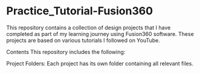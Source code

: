 # Practice_Tutorial-Fusion360

This repository contains a collection of design projects that I have completed as part of my learning journey using Fusion360 software. These projects are based on various tutorials I followed on YouTube.

Contents
This repository includes the following:

Project Folders: Each project has its own folder containing all relevant files.

